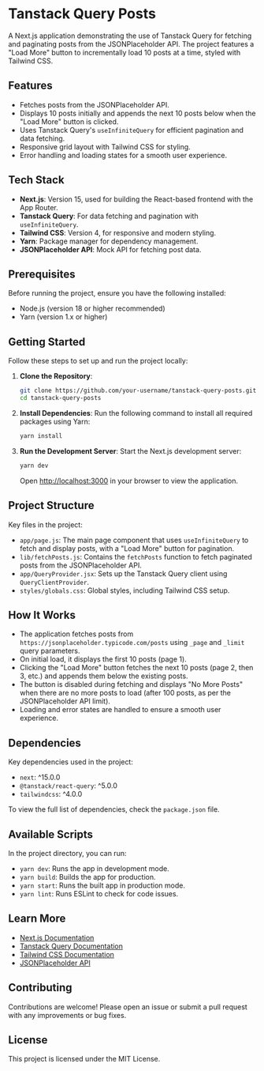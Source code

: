 # Tanstack Query Posts

A Next.js application demonstrating the use of Tanstack Query for fetching and paginating posts from the JSONPlaceholder API. The project features a "Load More" button to incrementally load 10 posts at a time, styled with Tailwind CSS.

## Features

- Fetches posts from the JSONPlaceholder API.
- Displays 10 posts initially and appends the next 10 posts below when the "Load More" button is clicked.
- Uses Tanstack Query's `useInfiniteQuery` for efficient pagination and data fetching.
- Responsive grid layout with Tailwind CSS for styling.
- Error handling and loading states for a smooth user experience.

## Tech Stack

- **Next.js**: Version 15, used for building the React-based frontend with the App Router.
- **Tanstack Query**: For data fetching and pagination with `useInfiniteQuery`.
- **Tailwind CSS**: Version 4, for responsive and modern styling.
- **Yarn**: Package manager for dependency management.
- **JSONPlaceholder API**: Mock API for fetching post data.

## Prerequisites

Before running the project, ensure you have the following installed:

- Node.js (version 18 or higher recommended)
- Yarn (version 1.x or higher)

## Getting Started

Follow these steps to set up and run the project locally:

1. **Clone the Repository**:

   ```bash
   git clone https://github.com/your-username/tanstack-query-posts.git
   cd tanstack-query-posts
   ```

2. **Install Dependencies**: Run the following command to install all required packages using Yarn:

   ```bash
   yarn install
   ```

3. **Run the Development Server**: Start the Next.js development server:

   ```bash
   yarn dev
   ```

   Open [http://localhost:3000](http://localhost:3000) in your browser to view the application.

## Project Structure

Key files in the project:

- `app/page.js`: The main page component that uses `useInfiniteQuery` to fetch and display posts, with a "Load More" button for pagination.
- `lib/fetchPosts.js`: Contains the `fetchPosts` function to fetch paginated posts from the JSONPlaceholder API.
- `app/QueryProvider.jsx`: Sets up the Tanstack Query client using `QueryClientProvider`.
- `styles/globals.css`: Global styles, including Tailwind CSS setup.

## How It Works

- The application fetches posts from `https://jsonplaceholder.typicode.com/posts` using `_page` and `_limit` query parameters.
- On initial load, it displays the first 10 posts (page 1).
- Clicking the "Load More" button fetches the next 10 posts (page 2, then 3, etc.) and appends them below the existing posts.
- The button is disabled during fetching and displays "No More Posts" when there are no more posts to load (after 100 posts, as per the JSONPlaceholder API limit).
- Loading and error states are handled to ensure a smooth user experience.

## Dependencies

Key dependencies used in the project:

- `next`: ^15.0.0
- `@tanstack/react-query`: ^5.0.0
- `tailwindcss`: ^4.0.0

To view the full list of dependencies, check the `package.json` file.

## Available Scripts

In the project directory, you can run:

- `yarn dev`: Runs the app in development mode.
- `yarn build`: Builds the app for production.
- `yarn start`: Runs the built app in production mode.
- `yarn lint`: Runs ESLint to check for code issues.

## Learn More

- [Next.js Documentation](https://nextjs.org/docs)
- [Tanstack Query Documentation](https://tanstack.com/query/latest)
- [Tailwind CSS Documentation](https://tailwindcss.com/docs)
- [JSONPlaceholder API](https://jsonplaceholder.typicode.com/)

## Contributing

Contributions are welcome! Please open an issue or submit a pull request with any improvements or bug fixes.

## License

This project is licensed under the MIT License.
